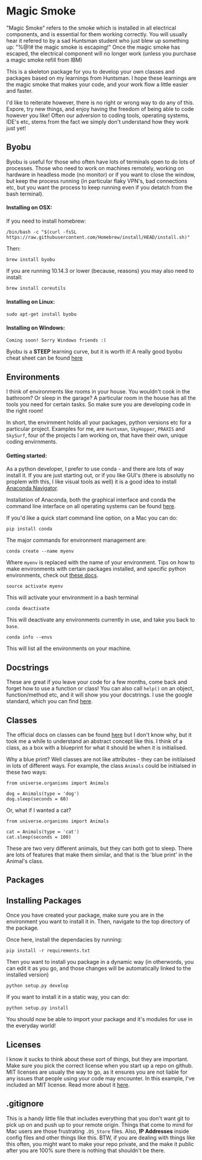 # Magic Smoke

"Magic Smoke" refers to the smoke which is installed in all electrical components, and is essential for them working correctly. You will usually hear it refered to by a sad Huntsman student who just blew up something up: "%@!# the magic smoke is escaping!" Once the magic smoke has escaped, the electrical component will no longer work (unless you purchase a magic smoke refill from IBM) 

This is a skeleton package for you to develop your own classes and packages based on my learnings from Huntsman. I hope these learnings are the magic smoke that makes your code, and your work flow a little easier and faster.  

I'd like to reiterate however, there is no right or wrong way to do any of this. Expore, try new things, and enjoy having the freedom of being able to code however you like! Often our adversion to coding tools, operating systems, IDE's etc, stems from the fact we simply don't understand how they work just yet!  

## Byobu

Byobu is useful for those who often have lots of terminals open to do lots of processes. Those who need to work on machines remotely, working on hardware in headless mode (no monitor) or if you want to close the window, but keep the process running (in particular flaky VPN's, bad connections etc, but you want the process to keep running even if you detatch from the bash terminal). 

#### Installing on OSX:

If you need to install homebrew:
```
/bin/bash -c "$(curl -fsSL https://raw.githubusercontent.com/Homebrew/install/HEAD/install.sh)"
```

Then:
```
brew install byobu 
```

If you are running 10.14.3 or lower (because, reasons) you may also need to install:

```
brew install coreutils
```

#### Installing on Linux:

```
sudo apt-get install byobu
```

#### Installing on Windows:

```
Coming soon! Sorry Windows friends :(
```

Byobu is a **STEEP** learning curve, but it is worth it! A really good byobu cheat sheet can be found [here](https://medium.com/russian-it-stories/byobu-cheatsheet-%D0%BCost-used-hotkeys-5a8bbd8476fd)

## Environments 

I think of environments like rooms in your house. You wouldn't cook in the bathroom? Or sleep in the garage? A particular room in the house has all the tools you need for certain tasks. So make sure you are developing code in the right room!

In short, the envirnment holds all your packages, python versions etc for a particular project. Examples for me, are `Huntsman`, `SkyHopper`, `PRAXIS` and `SkySurf`, four of the projects I am working on, that have their own, unique coding envirnments. 

#### Getting started:

As a python developer, I prefer to use conda - and there are lots of way install it. If you are just starting out, or if you like GUI's (there is absolutly no proplem with this, I like visual tools as well) it is a good idea to install [Anaconda Navigator](https://docs.anaconda.com/anaconda/navigator/#:~:text=Anaconda%20Navigator%20is%20a%20desktop,in%20a%20local%20Anaconda%20Repository.).

Installation of Anaconda, both the graphical interface and conda the command line interface on all operating systems can be found [here](https://docs.anaconda.com/anaconda/install/).

If you'd like a quick start command line option, on a Mac you can do:

```
pip install conda
```

The major commands for environment management are:

```
conda create --name myenv
```
Where `myenv` is replaced with the name of your environment. Tips on how to make environments with certain packages installed, and specific python environments, check out [these docs](https://docs.conda.io/projects/conda/en/latest/user-guide/tasks/manage-environments.html).

```
source activate myenv
```
This will activate your environment in a bash terminal

```
conda deactivate
```
This will deactivate any environments currently in use, and take you back to `base`.

```
conda info --envs
```
This will list all the environments on your machine. 

## Docstrings

These are great if you leave your code for a few months, come back and forget how to use a function or class! You can also call `help()` on an object, function/method etc, and it will show you your docstrings. I use the google standard, which you can find [here](https://sphinxcontrib-napoleon.readthedocs.io/en/latest/example_google.html). 

## Classes 

The official docs on classes can be found [here](https://docs.python.org/3/tutorial/classes.html) but I don't know why, but it took me a while to understand an abstract concept like this. I think of a class, as a box with a blueprint for 
what it should be when it is initialised. 

Why a blue print? Well classes are not like attributes - they can be initilaised in lots of different ways. For example, the class `Animals` could be initialsed in these two ways:

```
from universe.organisms import Animals 

dog = Animals(type = 'dog')
dog.sleep(seconds = 60)

```
Or, what if I wanted a cat?

```
from universe.organisms import Animals 

cat = Animals(type = 'cat')
cat.sleep(seconds = 100)

```

These are two very different animals, but they can both got to sleep. There are lots of features that make them similar, and that is the 'blue print' in the Animal's class. 

## Packages 

## Installing Packages 

Once you have created your package, make sure you are in the environment you want to install it in. Then, navigate to the top directory of the package. 

Once here, install the dependacies by running:

```
pip install -r requirements.txt
```

Then you want to install you package in a dynamic way (in otherwords, you can edit it as you go, and those changes will be automatically linked to the installed version) 

```
python setup.py develop
```

If you want to install it in a static way, you can do:

```
python setup.py install 
```

You should now be able to import your package and it's modules for use in the everyday world!

## Licenses

I know it sucks to think about these sort of things, but they are important. Make sure you pick the correct license when you start up a repo on github. MIT licenses are usualy the way to go, as it ensures you are not liable for any issues that people using your code may encounter. In this example, I've included an MIT license. Read more about it [here](https://opensource.org/licenses/MIT).

## .gitignore

This is a handy little file that includes everything that you don't want git to pick up on and push up to your remote origin. Things that come to mind for Mac users are those frustrating `.DS_Store` files. Also, **IP Addresses** inside config files and other things like this. BTW, if you are dealing with things like this often, you might want to make your repo private, and the make it public after you are 100% sure there is nothing that shouldn't be there. 





